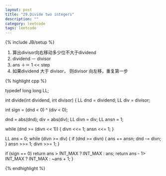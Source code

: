 ```yaml
---
layout: post
title: "29.Divide two integers"
description: ""
category: leetcode
tags: leetcode
---
```

{% include JB/setup %}

1. 算出divisor向右移动多少位不大于dividend
2. dividend － divisor
3. ans ＋＝ 1 << step
4. 如果dividend 大于 divisor， 则divisor 向左移，重复第一步

{% highlight cpp %}

typedef long long LL;

int divide(int dividend, int divisor) {
  LL dnd = dividend;
  LL div = divisor;
  
  int sign = (dnd < 0) ^ (div < 0);
    
  dnd = abs(dnd);
  div = abs(div);
  LL divn = div;
  LL ansn = 1;

  while (dnd >= (divn << 1)) {
    divn <<= 1;
    ansn <<= 1;
  }

  LL ans = 0;
  while (divn >= div) {
    if (dnd >= divn) {
      ans += ansn;
      dnd -= divn;
    }
    ansn >>= 1;
      divn >>= 1;
  }

  if (sign == 0) return ans > INT_MAX ? INT_MAX : ans;
  return ans - 1> INT_MAX ? INT_MAX : ~ans + 1;
}

{% endhighlight %}
